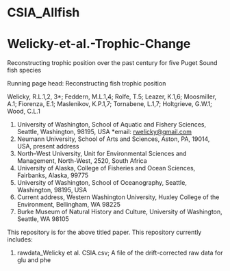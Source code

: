 # CSIA_Allfish

# Welicky-et-al.-Trophic-Change

Reconstructing trophic position over the past century for five Puget Sound fish species

Running page head: Reconstructing fish trophic position 

Welicky, R.L.1,2, 3*; Feddern, M.L.1,4; Rolfe, T.5; Leazer, K.1,6; Moosmiller, A.1; Fiorenza, E.1; Maslenikov, K.P.1,7; Tornabene, L.1,7; Holtgrieve, G.W.1; Wood, C.L.1
 
1. University of Washington, School of Aquatic and Fishery Sciences, Seattle, Washington, 98195, USA
*email: rwelicky@gmail.com
2. Neumann University, School of Arts and Sciences, Aston, PA, 19014, USA, present address
3. North–West University, Unit for Environmental Sciences and Management, North-West, 2520, South Africa 
4. University of Alaska, College of Fisheries and Ocean Sciences, Fairbanks, Alaska, 99775
5. University of Washington, School of Oceanography, Seattle, Washington, 98195, USA
6. Current address, Western Washington University, Huxley College of the Environment, Bellingham, WA 98225
7. Burke Museum of Natural History and Culture, University of Washington, Seattle, WA 98105


This repository is for the above titled paper. This repository currently includes:

1) rawdata_Welicky et al. CSIA.csv; A file of the drift-corrected raw data for glu and phe
